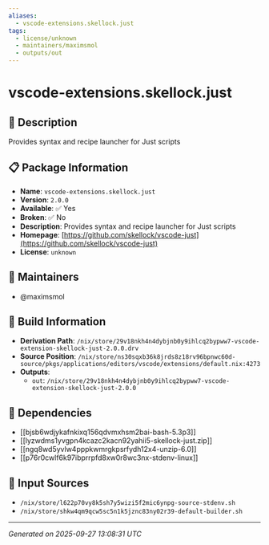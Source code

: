```yaml
---
aliases:
  - vscode-extensions.skellock.just
tags:
  - license/unknown
  - maintainers/maximsmol
  - outputs/out
---
```


# vscode-extensions.skellock.just

## 📝 Description

Provides syntax and recipe launcher for Just scripts

## 📋 Package Information

- **Name**: `vscode-extensions.skellock.just`
- **Version**: `2.0.0`
- **Available**: ✅ Yes
- **Broken**: ✅ No
- **Description**: Provides syntax and recipe launcher for Just scripts
- **Homepage**: [https://github.com/skellock/vscode-just](https://github.com/skellock/vscode-just)
- **License**: `unknown`
## 👥 Maintainers

- @maximsmol


## 🔧 Build Information

- **Derivation Path**: `/nix/store/29v18nkh4n4dybjnb0y9ihlcq2bypww7-vscode-extension-skellock-just-2.0.0.drv`
- **Source Position**: `/nix/store/ns30sqxb36k8jrds8z18rv96bpnwc60d-source/pkgs/applications/editors/vscode/extensions/default.nix:4273`
- **Outputs**:
  - `out`:  `/nix/store/29v18nkh4n4dybjnb0y9ihlcq2bypww7-vscode-extension-skellock-just-2.0.0`

## 🔗 Dependencies

- [[bjsb6wdjykafnkixq156qdvmxhsm2bai-bash-5.3p3]]
- [[lyzwdms1yvgpn4kcazc2kacn92yahii5-skellock-just.zip]]
- [[ngq8wd5yvlw4pppkwmrgkpsrfydh12x4-unzip-6.0]]
- [[p76r0cwlf6k97ibprrpfd8xw0r8wc3nx-stdenv-linux]]

## 📁 Input Sources

- `/nix/store/l622p70vy8k5sh7y5wizi5f2mic6ynpg-source-stdenv.sh`
- `/nix/store/shkw4qm9qcw5sc5n1k5jznc83ny02r39-default-builder.sh`

---
*Generated on 2025-09-27 13:08:31 UTC*
